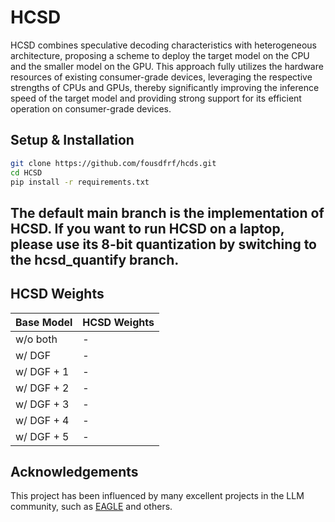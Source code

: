 # HCSD


HCSD combines speculative decoding characteristics with heterogeneous architecture, proposing a scheme to deploy the target model on the CPU and the smaller model on the GPU. This approach fully utilizes the hardware resources of existing consumer-grade devices, leveraging the respective strengths of CPUs and GPUs, thereby significantly improving the inference speed of the target model and providing strong support for its efficient operation on consumer-grade devices.


## Setup & Installation


```bash
git clone https://github.com/fousdfrf/hcds.git
cd HCSD
pip install -r requirements.txt
```

## The default main branch is the implementation of HCSD. If you want to run HCSD on a laptop, please use its 8-bit quantization by switching to the **hcsd_quantify** branch.



## HCSD Weights



| Base Model         | HCSD Weights                                                 |
| ------------------ | ------------------------------------------------------------ |
| w/o both        | - | 
| w/ DGF          | - | 
| w/ DGF + 1      | - | 
| w/ DGF + 2      | - | 
| w/ DGF + 3      | - | 
| w/ DGF + 4      | - | 
| w/ DGF + 5      | - | 





## Acknowledgements

This project has been influenced by many excellent projects in the LLM community, such as [EAGLE](https://github.com/SafeAILab/EAGLE) and others.
